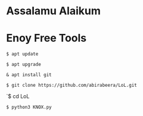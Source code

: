 # Assalamu Alaikum 

# Enoy Free Tools


`$ apt update`

`$ apt upgrade`

`& apt install git`

`$ git clone https://github.com/abirabeera/LoL.git`


`$ cd LoL

`$ python3 KNOX.py`
